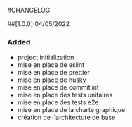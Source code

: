 #CHANGELOG

##[1.0.0] 04/05/2022

### Added

- project initialization
- mise en place de eslint
- mise en place de prettier
- mise en place de husky
- mise en place de commitlint
- mise en place des tests unitaires
- mise en place des tests e2e
- mise en place de la charte graphique
- création de l'architecture de base
